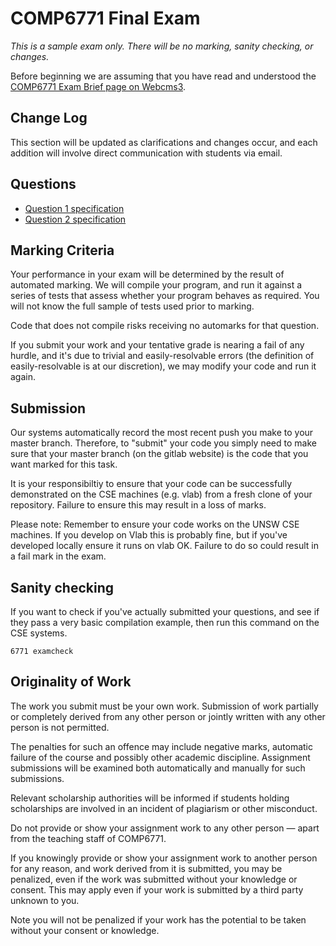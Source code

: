 # COMP6771 Final Exam

_This is a sample exam only. There will be no marking, sanity checking, or changes._

Before beginning we are assuming that you have read and understood the [COMP6771 Exam Brief page on Webcms3](https://webcms3.cse.unsw.edu.au/COMP6771/22T2/resources/69860).

## Change Log

This section will be updated as clarifications and changes occur, and each addition will involve direct communication with students via email.

## Questions

 * [Question 1 specification](source/q1/README.md)
 * [Question 2 specification](source/q2/README.md)

## Marking Criteria

Your performance in your exam will be determined by the result of automated marking. We will compile your program, and run it against a series of tests that assess whether your program behaves as required. You will not know the full sample of tests used prior to marking.

Code that does not compile risks receiving no automarks for that question.

If you submit your work and your tentative grade is nearing a fail of any hurdle, and it's due to trivial and easily-resolvable errors (the definition of easily-resolvable is at our discretion), we may modify your code and run it again.

## Submission

Our systems automatically record the most recent push you make to your master branch. Therefore, to "submit" your code you simply need to make sure that your master branch (on the gitlab website) is the code that you want marked for this task.

It is your responsibiltiy to ensure that your code can be successfully demonstrated on the CSE machines (e.g. vlab) from a fresh clone of your repository. Failure to ensure this may result in a loss of marks.

Please note: Remember to ensure your code works on the UNSW CSE machines. If you develop on Vlab this is probably fine, but if you've developed locally ensure it runs on vlab OK. Failure to do so could result in a fail mark in the exam.

## Sanity checking

If you want to check if you've actually submitted your questions, and see if they pass a very basic compilation example, then run this command on the CSE systems.

`6771 examcheck`

## Originality of Work

The work you submit must be your own work. Submission of work partially or completely derived from any other person or jointly written with any other person is not permitted.

The penalties for such an offence may include negative marks, automatic failure of the course and possibly other academic discipline. Assignment submissions will be examined both automatically and manually for such submissions.

Relevant scholarship authorities will be informed if students holding scholarships are involved in an incident of plagiarism or other misconduct.

Do not provide or show your assignment work to any other person — apart from the teaching staff of COMP6771.

If you knowingly provide or show your assignment work to another person for any reason, and work derived from it is submitted, you may be penalized, even if the work was submitted without your knowledge or consent.  This may apply even if your work is submitted by a third party unknown to you.

Note you will not be penalized if your work has the potential to be taken without your consent or knowledge.
